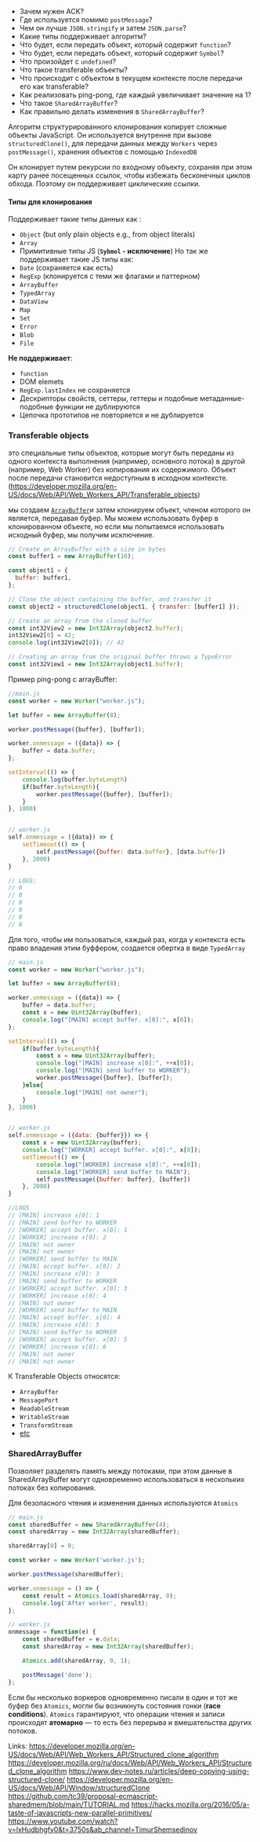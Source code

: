 
- Зачем нужен ACK?
- Где используется помимо `postMessage`?
- Чем он лучше `JSON.stringify` и затем `JSON.parse`?
- Какие типы поддерживает алгоритм?
- Что будет, если передать объект, который содержит `function`?
- Что будет, если передать объект, который содержит `Symbol`?
- Что произойдет с `undefined`?
- Что такое transferable объекты?
- Что происходит с объектом в текущем контексте после передачи его как transferable?
- Как реализовать ping-pong, где каждый увеличивает значение на 1?
- Что такое `SharedArrayBuffer`?
- Как правильно делать изменения в `SharedArrayBuffer`?

Алгоритм структурированного клонирования копирует сложные объекты JavaScript. Он используется внутренне при вызове `structuredClone()`, для передачи данных между `Workers` через `postMessage()`, хранения объектов с помощью `IndexedDB`

Он клонирует путем рекурсии по входному объекту, сохраняя при этом карту ранее посещенных ссылок, чтобы избежать бесконечных циклов обхода. Поэтому он поддерживает циклические ссылки.
#### Типы для клонирования
Поддерживает такие типы данных как :
- `Object` (but only plain objects e.g., from object literals)
- `Array`
- Примитивные типы JS (**`Sybmol` - исключение**)
Но так же поддерживает такие JS типы как:
- `Date` (сохраняется как есть)
- `RegExp` (клонируется с теми же флагами и паттерном)
- `ArrayBuffer`
- `TypedArray`
- `DataView`
- `Map`
- `Set`
- `Error`
 - `Blob`
 - `File`

**Не поддерживает**: 
- `function` 
- DOM elemets
- `RegExp.lastIndex` не сохраняется
- Дескрипторы свойств, сеттеры, геттеры и подобные метаданные-подобные функции не дублируются
- Цепочка прототипов не повторяется и не дублируется

### Transferable objects
это специальные типы объектов, которые могут быть переданы из одного контекста выполнения (например, основного потока) в другой (например, Web Worker) без копирования их содержимого. Объект после передачи становится недоступным в исходном контексте. (https://developer.mozilla.org/en-US/docs/Web/API/Web_Workers_API/Transferable_objects)

мы создаем [`ArrayBuffer`](https://developer.mozilla.org/en-US/docs/Web/JavaScript/Reference/Global_Objects/ArrayBuffer)и затем клонируем объект, членом которого он является, передавая буфер. Мы можем использовать буфер в клонированном объекте, но если мы попытаемся использовать исходный буфер, мы получим исключение.

```javascript
// Create an ArrayBuffer with a size in bytes
const buffer1 = new ArrayBuffer(16);

const object1 = {
  buffer: buffer1,
};

// Clone the object containing the buffer, and transfer it
const object2 = structuredClone(object1, { transfer: [buffer1] });

// Create an array from the cloned buffer
const int32View2 = new Int32Array(object2.buffer);
int32View2[0] = 42;
console.log(int32View2[0]); // 42

// Creating an array from the original buffer throws a TypeError
const int32View1 = new Int32Array(object1.buffer);
```

Пример ping-pong с arrayBuffer:
```js
//main.js
const worker = new Worker("worker.js");

let buffer = new ArrayBuffer(8);

worker.postMessage({buffer}, [buffer]);

worker.onmessage = ({data}) => {
	buffer = data.buffer;
};

setInterval(() => {
	console.log(buffer.byteLength)
	if(buffer.byteLength){
		worker.postMessage({buffer}, [buffer]);
	}
}, 1000)


// worker.js
self.onmessage = ({data}) => {
    setTimeout(() => {
        self.postMessage({buffer: data.buffer}, [data.buffer])
    }, 2000)
}

// LOGS:
// 0
// 0
// 8
// 0
// 0
// 8
```

Для того, чтобы им пользоваться, каждый раз, когда у контекста есть право владения этим буффером, создается обертка в виде `TypedArray`

```js
// main.js
const worker = new Worker("worker.js");

let buffer = new ArrayBuffer(8);

worker.onmessage = ({data}) => {
	buffer = data.buffer;
	const x = new Uint32Array(buffer);
    console.log("[MAIN] accept buffer. x[0]:", x[0]);
};

setInterval(() => {
	if(buffer.byteLength){
		const x = new Uint32Array(buffer);
		console.log("[MAIN] increase x[0]:", ++x[0]);
		console.log("[MAIN] send buffer to WORKER");
		worker.postMessage({buffer}, [buffer]);
	}else{
		console.log("[MAIN] not owner");
	}
}, 1000)


// worker.js
self.onmessage = ({data: {buffer}}) => {
    const x = new Uint32Array(buffer);
    console.log("[WORKER] accept buffer. x[0]:", x[0]);
    setTimeout(() => {
		console.log("[WORKER] increase x[0]:", ++x[0]);
        console.log("[WORKER] send buffer to MAIN");
        self.postMessage({buffer: buffer}, [buffer])
    }, 2000)
}

//LOGS
// [MAIN] increase x[0]: 1  
// [MAIN] send buffer to WORKER  
// [WORKER] accept buffer. x[0]: 1  
// [WORKER] increase x[0]: 2  
// [MAIN] not owner  
// [MAIN] not owner  
// [WORKER] send buffer to MAIN  
// [MAIN] accept buffer. x[0]: 2  
// [MAIN] increase x[0]: 3  
// [MAIN] send buffer to WORKER  
// [WORKER] accept buffer. x[0]: 3  
// [WORKER] increase x[0]: 4  
// [MAIN] not owner  
// [WORKER] send buffer to MAIN  
// [MAIN] accept buffer. x[0]: 4  
// [MAIN] increase x[0]: 5  
// [MAIN] send buffer to WORKER  
// [WORKER] accept buffer. x[0]: 5  
// [WORKER] increase x[0]: 6  
// [MAIN] not owner  
// [MAIN] not owner


```

К Transferable Objects относятся:
- `ArrayBuffer`
- `MessagePort`
- `ReadableStream`
- `WritableStream`
- `TransformStream`
- [etc](https://developer.mozilla.org/en-US/docs/Web/API/Web_Workers_API/Transferable_objects#supported_objects)

### SharedArrayBuffer
Позволяет разделять память между потоками, при этом данные в SharedArrayBuffer могут одновременно использоваться в нескольких потоках без копирования.

Для безопасного чтения и изменения данных используются `Atomics`

```js
// main.js
const sharedBuffer = new SharedArrayBuffer(4);
const sharedArray = new Int32Array(sharedBuffer);

sharedArray[0] = 0;

const worker = new Worker('worker.js');

worker.postMessage(sharedBuffer);

worker.onmessage = () => {
    const result = Atomics.load(sharedArray, 0);
    console.log('After worker', result);
};

// worker.js
onmessage = function(e) {
    const sharedBuffer = e.data;
    const sharedArray = new Int32Array(sharedBuffer);

    Atomics.add(sharedArray, 0, 1);

    postMessage('done');
};
```

Если бы несколько воркеров одновременно писали в один и тот же буфер без `Atomics`, могли бы возникнуть состояния гонки (**race conditions**). `Atomics` гарантируют, что операции чтения и записи происходят **атомарно** — то есть без перерыва и вмешательства других потоков.


Links:
https://developer.mozilla.org/en-US/docs/Web/API/Web_Workers_API/Structured_clone_algorithm
https://developer.mozilla.org/ru/docs/Web/API/Web_Workers_API/Structured_clone_algorithm
https://www.dev-notes.ru/articles/deep-copying-using-structured-clone/
https://developer.mozilla.org/en-US/docs/Web/API/Window/structuredClone
https://github.com/tc39/proposal-ecmascript-sharedmem/blob/main/TUTORIAL.md
https://hacks.mozilla.org/2016/05/a-taste-of-javascripts-new-parallel-primitives/
https://www.youtube.com/watch?v=lxHudbhgfy0&t=3750s&ab_channel=TimurShemsedinov